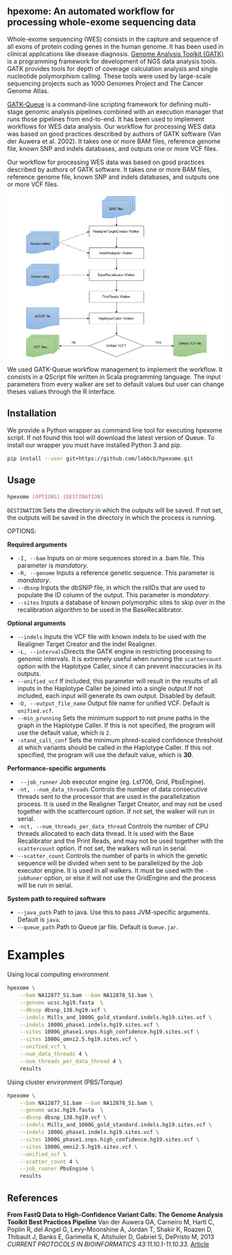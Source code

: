 ## hpexome: An automated workflow for processing whole-exome sequencing data

Whole-exome sequencing (WES) consists in the capture and sequence of all exons of protein coding genes in the human genome. It has been used in clinical applications like disease diagnosis. [Genome Analysis Toolkit (GATK)](https://software.broadinstitute.org/gatk/) is a programming framework for development of NGS data analysis tools. GATK provides tools for depth of coverage calculation analysis and single nucleotide polymorphism calling. These tools were used by large-scale sequencing projects such as 1000 Genomes Project and The Cancer Genome Atlas.

[GATK-Queue](http://gatkforums.broadinstitute.org/gatk/discussion/1306/overview-of-queue) is a command-line scripting framework for defining multi-stage genomic analysis pipelines combined with an execution manager that runs those pipelines from end-to-end. It has been used to implement workflows for WES data analysis. Our workflow for processing WES data was based on good practices described by authors of GATK software (Van der Auwera et al. 2002). It takes one or more BAM files, reference genome file, known SNP and indels databases, and outputs one or more VCF files.

Our workflow for processing WES data was based on good practices described by authors of GATK software. It takes one or more BAM files, reference genome file, known SNP and indels databases, and outputs one or more VCF files.

![Workflow for processing WES data](hpexome_workflow.png)

We used GATK-Queue workflow management to implement the workflow. It consists in a QScript file written in Scala programming language. The input parameters from every walker are set to default values but user can change theses values through the R interface.

## Installation

We provide a Python wrapper as command line tool for executing hpexome script. If not found this tool will download the latest version of Queue. To install our wrapper you must have installed Python 3 and pip.

``` bash
pip install --user git+https://github.com/labbcb/hpexome.git
```

## Usage

``` bash
hpexome [OPTIONS] [DESTINATION]
```

`DESTINATION` Sets the directory in which the outputs will be saved. If not set, the outputs will be saved in the directory in which the process is running.

OPTIONS:

__Required arguments__

- `-I, --bam` Inputs on or more sequences stored in a .bam file. This parameter is _mandatory_.
- `-R, --genome` Inputs a reference genetic sequence. This parameter is _mandatory_.
- `--dbsnp` Inputs the dbSNIP file, in which the rslIDs that are used to populate the ID column of the output. This parameter is _mandatory_.
- `--sites` Inputs a database of known polymorphic sites to skip over in the recalibration algorithm to be used in the BaseRecalibrator.

__Optional arguments__

- `--indels` Inputs the VCF file with known indels to be used with the Realigner Target Creator and the Indel Realigner.
- `-L, --intervals`Directs the GATK engine in restricting processing to genomic intervals. It is extremely useful when running the `scattercount` option with the Haplotype Caller, since it can prevent inaccuracies in its outputs.
- `--unified_vcf` If included, this parameter will result in the results of all inputs in the Haplotype Caller be joined into a single output.If not included, each input will generate its own output. Disabled by default.
- `-O, --output_file_name` Output file name for unified VCF. Default is `unified.vcf`.
- `--min_prunning` Sets the minimum support to not prune paths in the graph in the Haplotype Caller. If this is not specified, the program will use the default value, which is `2`.
- `-stand_call_conf` Sets the minimum phred-scaled confidence threshold at which variants should be called in the Haplotype Caller. If this not specified, the program will use the default value, which is __30__.

__Performance-specific arguments__

- ` --job_runner` Job executor engine (eg. Lsf706, Grid, PbsEngine).
- `-nt, --num_data_threads` Controls the number of data consecutive threads sent to the processor that are used in the parallelization process. It is used in the Realigner Target Creator, and may not be used together with the scattercount option. If not set, the walker will run in serial.
- `-nct, --num_threads_per_data_thread` Controls the number of CPU threads allocated to each data thread. It is used with the Base Recalibrator and the Print Reads, and may not be used together with the `scattercount` option. If not set, the walkers will run in serial.
- `--scatter_count` Controls the number of parts in which the genetic sequence will be divided when sent to be parallelized by the Job executor engine. It  is used in all walkers. It must be used with the `-jobRuner`  option, or else it will not use the GridEngine and the process will be run in serial.

__System path to required software__

- `--java_path` Path to java. Use this to pass JVM-specific arguments. Default is `java`.
- `--queue_path` Path to Queue jar file. Default is `Queue.jar`.

# Examples

Using local computing environment

``` bash
hpexome \
    --bam NA12877_S1.bam --bam NA12878_S1.bam \
    --genome ucsc.hg19.fasta  \
    --dbsnp dbsnp_138.hg19.vcf \
    --indels Mills_and_1000G_gold_standard.indels.hg19.sites.vcf \
    --indels 1000G_phase1.indels.hg19.sites.vcf \
    --sites 1000G_phase1.snps.high_confidence.hg19.sites.vcf \
    --sites 1000G_omni2.5.hg19.sites.vcf \
    --unified_vcf \
    --num_data_threads 4 \
    --num_threads_per_data_thread 4 \
    results
```

Using cluster environment (PBS/Torque)

``` bash
hpexome \
    --bam NA12877_S1.bam --bam NA12878_S1.bam \
    --genome ucsc.hg19.fasta  \
    --dbsnp dbsnp_138.hg19.vcf \
    --indels Mills_and_1000G_gold_standard.indels.hg19.sites.vcf \
    --indels 1000G_phase1.indels.hg19.sites.vcf \
    --sites 1000G_phase1.snps.high_confidence.hg19.sites.vcf \
    --sites 1000G_omni2.5.hg19.sites.vcf \
    --unified_vcf \
    --scatter_count 4 \
    --job_runner PbsEngine \
    results
```

## References

__From FastQ Data to High-Confidence Variant Calls: The Genome Analysis Toolkit Best Practices Pipeline__ Van der Auwera GA, Carneiro M, Hartl C, Poplin R, del Angel G, Levy-Moonshine A, Jordan T, Shakir K, Roazen D, Thibault J, Banks E, Garimella K, Altshuler D, Gabriel S, DePristo M, 2013 _CURRENT PROTOCOLS IN BIOINFORMATICS 43:11.10.1-11.10.33_. [Article](http://dx.doi.org/10.1002/0471250953.bi1110s43)

